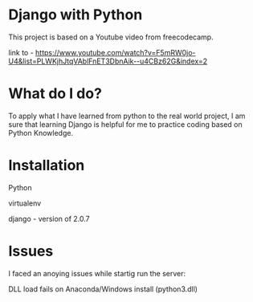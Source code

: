 # Django with Python
This project is based on a Youtube video from freecodecamp.

link to - https://www.youtube.com/watch?v=F5mRW0jo-U4&list=PLWKjhJtqVAblFnET3DbnAik--u4CBz62G&index=2

# What do I do?
To apply what I have learned from python to the real world project, I am sure that learning Django is helpful for me to practice coding based on Python Knowledge.

# Installation
Python

virtualenv

django - version of 2.0.7

# Issues
I faced an anoying issues while startig run the server:

  DLL load fails on Anaconda/Windows install (python3.dll)
